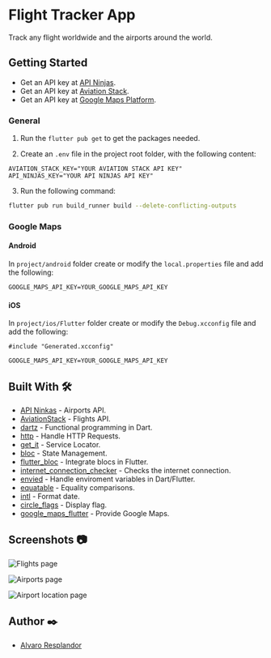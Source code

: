 # Flight Tracker App

Track any flight worldwide and the airports around the world.

## Getting Started

-   Get an API key at [API Ninjas](https://api-ninjas.com/).
-   Get an API key at [Aviation Stack](https://aviationstack.com/).
-   Get an API key at [Google Maps Platform](https://cloud.google.com/maps-platform/).

### General

1. Run the `flutter pub get` to get the packages needed.

2. Create an `.env` file in the project root folder, with the following content:

```
AVIATION_STACK_KEY="YOUR AVIATION STACK API KEY"
API_NINJAS_KEY="YOUR API NINJAS API KEY"
```

3. Run the following command:

```sh
flutter pub run build_runner build --delete-conflicting-outputs
```

### Google Maps

#### Android

In `project/android` folder create or modify the `local.properties` file and add the following:

```
GOOGLE_MAPS_API_KEY=YOUR_GOOGLE_MAPS_API_KEY
```

#### iOS

In `project/ios/Flutter` folder create or modify the `Debug.xcconfig` file and add the following:

```
#include "Generated.xcconfig"

GOOGLE_MAPS_API_KEY=YOUR_GOOGLE_MAPS_API_KEY
```

## Built With 🛠️

-   [API Ninkas](https://api-ninjas.com/) - Airports API.
-   [AviationStack](https://aviationstack.com/) - Flights API.
-   [dartz](https://pub.dev/packages/dartz) - Functional programming in Dart.
-   [http](https://pub.dev/packages/http) - Handle HTTP Requests.
-   [get_it](https://pub.dev/packages/get_it) - Service Locator.
-   [bloc](https://pub.dev/packages/bloc) - State Management.
-   [flutter_bloc](https://pub.dev/packages/flutter_bloc) - Integrate blocs in Flutter.
-   [internet_connection_checker](https://pub.dev/packages/internet_connection_checker) - Checks the internet connection.
-   [envied](https://pub.dev/packages/envied) - Handle enviroment variables in Dart/Flutter.
-   [equatable](https://pub.dev/packages/equatable) - Equality comparisons.
-   [intl](https://pub.dev/packages/intl) - Format date.
-   [circle_flags](https://pub.dev/packages/circle_flags) - Display flag.
-   [google_maps_flutter](https://pub.dev/packages/google_maps_flutter) - Provide Google Maps.

## Screenshots 📷

![Flights page](/screenshots/flights_page.png)

![Airports page](/screenshots/airports_page.png)

![Airport location page](/screenshots/airport_location_page.jpg)

## Author ✒️

-   [Alvaro Resplandor](https://github.com/alvaro-jrr/)
